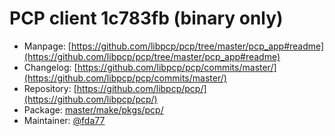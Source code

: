 # PCP client 1c783fb (binary only)
  - Manpage: [https://github.com/libpcp/pcp/tree/master/pcp_app#readme](https://github.com/libpcp/pcp/tree/master/pcp_app#readme)
  - Changelog: [https://github.com/libpcp/pcp/commits/master/](https://github.com/libpcp/pcp/commits/master/)
  - Repository: [https://github.com/libpcp/pcp/](https://github.com/libpcp/pcp/)
  - Package: [master/make/pkgs/pcp/](https://github.com/Freetz-NG/freetz-ng/tree/master/make/pkgs/pcp/)
  - Maintainer: [@fda77](https://github.com/fda77)

